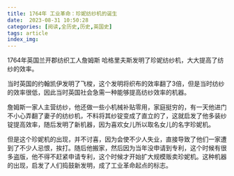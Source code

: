 ```yaml
---
title: 1764年 工业革命：珍妮纺纱机的诞生
date:  2023-08-31 10:50:28
categories: [阅读,全历史,历史,英国史]
tags: article
index_img: 
---
```


1764年英国兰开郡纺织工人詹姆斯 哈格里夫斯发明了珍妮纺纱机，大大提高了纺纱的效率。

当时英国的约翰凯伊发明了飞梭，这个发明将织布的效率翻了3倍，但是当时纺纱的效率很低，因此当时英国社会急需一种能够提高纺纱效率的机器。

詹姆斯一家人主营纺纱，他还做一些小机械补贴零用，家庭挺穷的，有一天他进门不小心弄翻了妻子的纺纱机，不料将其纱锭变成了直立的了，这就启发了他多装纱锭提高效率，随后发明了新机器，因为喜欢女儿所以取名女儿的名字珍妮机。

但是这个珍妮机的出现，并不讨喜，因为会使不少人失业，直接导致了他们一家遭到了不少人忌恨，挨打。随后他搬家，然后因为当年没申请到专利，这个时候有很多盗版，他不得不赶紧申请专利，这个时候才开始扩大规模贩卖珍妮机。这种机器的出现，启发了人们捣鼓新发明，成了工业革命起点的标志。